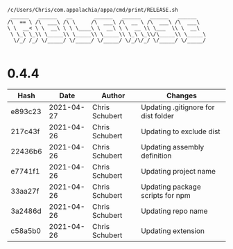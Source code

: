 ```
/c/Users/Chris/com.appalachia/appa/cmd/print/RELEASE.sh
 ______   ______   __       ______   ______   ______   ______    
/\  == \ /\  ___\ /\ \     /\  ___\ /\  __ \ /\  ___\ /\  ___\   
\ \  __< \ \  __\ \ \ \____\ \  __\ \ \  __ \\ \___  \\ \  __\   
 \ \_\ \_\\ \_____\\ \_____\\ \_____\\ \_\ \_\\/\_____\\ \_____\ 
  \/_/ /_/ \/_____/ \/_____/ \/_____/ \/_/\/_/ \/_____/ \/_____/ 
                                                                 
```


# 0.4.4
| Hash | Date | Author | Changes |
|------|------|--------|---------|
| e893c23 | 2021-04-27 | Chris Schubert | Updating .gitignore for dist folder |
| 217c43f | 2021-04-26 | Chris Schubert | Updating to exclude dist |
| 22436b6 | 2021-04-26 | Chris Schubert | Updating assembly definition |
| e7741f1 | 2021-04-26 | Chris Schubert | Updating project name |
| 33aa27f | 2021-04-26 | Chris Schubert | Updating package scripts for npm |
| 3a2486d | 2021-04-26 | Chris Schubert | Updating repo name |
| c58a5b0 | 2021-04-26 | Chris Schubert | Updating extension |

